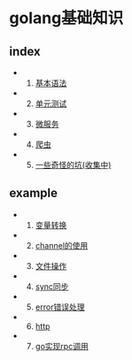 # golang基础知识
## index
- 1. [基本语法](./base.md)
- 2. [单元测试](./unittest/README.md)
- 3. [微服务](./micr.md)
- 4. [爬虫](./crawler/README.md)
- 5. [一些奇怪的坑(收集中)](./strange/README.md)

## example
- 1. [变量转换](./01variable/convert/README.md)
- 2. [channel的使用](./03channel/README.md)
- 3. [文件操作](./02file/.)
- 4. [sync同步](./04sync/README.md)
- 5. [error错误处理](./error/.)
- 6. [http](./http/README.md)
- 7. [go实现rpc调用](./rpc/README.md)
